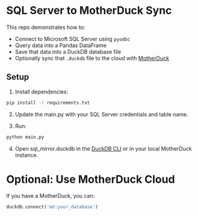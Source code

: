 # SQL Server to MotherDuck Sync

This repo demonstrates how to:
- Connect to Microsoft SQL Server using `pyodbc`
- Query data into a Pandas DataFrame
- Save that data into a DuckDB database file
- Optionally sync that `.duckdb` file to the cloud with [MotherDuck](https://motherduck.com)

## Setup

1. Install dependencies:

```bash
pip install -r requirements.txt
```

2. Update the main.py with your SQL Server credentials and table name. 

3. Run:

```bash
python main.py
```

4. Open sql_mirror.duckdb in the [DuckDB CLI](https://duckdb.org/docs/duckdb_cli) or in your local MotherDuck instance.

# Optional: Use MotherDuck Cloud

If you have a MotherDuck, you can: 

```python
duckdb.connect('md:your_database')
```

